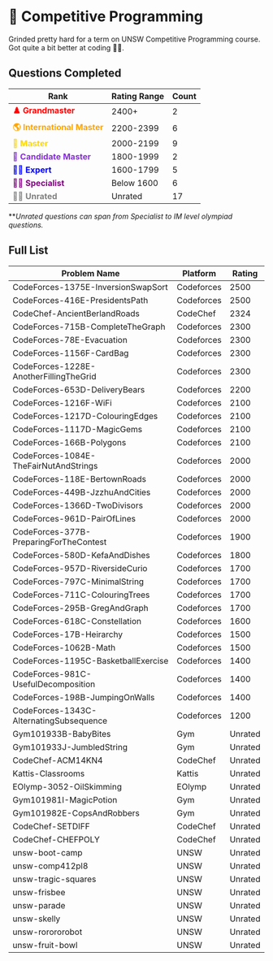 # 🧠 Competitive Programming
Grinded pretty hard for a term on UNSW Competitive Programming course. Got quite a bit better at coding 🚀🚀.

## Questions Completed
| **Rank**               | **Rating Range** | **Count** |
|------------------------|-----------------|-----------|
| <span style="color:red;">**♟️ Grandmaster**</span>       | 2400+           | 2 |
| <span style="color:orange;">**🌎 International Master**</span> | 2200-2399       | 6 |
| <span style="color:gold;">**👑 Master**</span>           | 2000-2199       | 9 |
| <span style="color:blueviolet;">**🤴 Candidate Master**</span> | 1800-1999       | 2 |
| <span style="color:blue;">**🧑‍🔬 Expert**</span>           | 1600-1799       | 5 |
| <span style="color:purple;">**🧑‍🏫 Specialist**</span>       | Below 1600      | 6 |
| <span style="color:gray;">**👩‍🦲 Unrated**</span>       | Unrated      | 17 |

**_Unrated questions can span from Specialist to IM level olympiad questions._
## Full List
| **Problem Name**                                | **Platform**  | **Rating**  |
|------------------------------------------------|--------------|------------|
| CodeForces-1375E-InversionSwapSort            | Codeforces   | 2500       |
| CodeForces-416E-PresidentsPath                | Codeforces   | 2500       |
| CodeChef-AncientBerlandRoads                  | CodeChef     | 2324       |
| CodeForces-715B-CompleteTheGraph              | Codeforces   | 2300       |
| CodeForces-78E-Evacuation                     | Codeforces   | 2300       |
| CodeForces-1156F-CardBag                      | Codeforces   | 2300       |
| CodeForces-1228E-AnotherFillingTheGrid        | Codeforces   | 2300       |
| CodeForces-653D-DeliveryBears                 | Codeforces   | 2200       |
| CodeForces-1216F-WiFi                         | Codeforces   | 2100       |
| CodeForces-1217D-ColouringEdges               | Codeforces   | 2100       |
| CodeForces-1117D-MagicGems                    | Codeforces   | 2100       |
| CodeForces-166B-Polygons                      | Codeforces   | 2100       |
| CodeForces-1084E-TheFairNutAndStrings         | Codeforces   | 2000       |
| CodeForces-118E-BertownRoads                  | Codeforces   | 2000       |
| CodeForces-449B-JzzhuAndCities                | Codeforces   | 2000       |
| CodeForces-1366D-TwoDivisors                  | Codeforces   | 2000       |
| CodeForces-961D-PairOfLines                   | Codeforces   | 2000       |
| CodeForces-377B-PreparingForTheContest        | Codeforces   | 1900       |
| CodeForces-580D-KefaAndDishes                 | Codeforces   | 1800       |
| CodeForces-957D-RiversideCurio                | Codeforces   | 1700       |
| CodeForces-797C-MinimalString                 | Codeforces   | 1700       |
| CodeForces-711C-ColouringTrees                | Codeforces   | 1700       |
| CodeForces-295B-GregAndGraph                  | Codeforces   | 1700       |
| CodeForces-618C-Constellation                 | Codeforces   | 1600       |
| CodeForces-17B-Heirarchy                      | Codeforces   | 1500       |
| CodeForces-1062B-Math                         | Codeforces   | 1500       |
| CodeForces-1195C-BasketballExercise           | Codeforces   | 1400       |
| CodeForces-981C-UsefulDecomposition           | Codeforces   | 1400       |
| CodeForces-198B-JumpingOnWalls                | Codeforces   | 1400       |
| CodeForces-1343C-AlternatingSubsequence       | Codeforces   | 1200       |
| Gym101933B-BabyBites                          | Gym          | Unrated    |
| Gym101933J-JumbledString                      | Gym          | Unrated    |
| CodeChef-ACM14KN4                             | CodeChef     | Unrated    |
| Kattis-Classrooms                             | Kattis       | Unrated    |
| EOlymp-3052-OilSkimming                       | EOlymp       | Unrated    |
| Gym101981I-MagicPotion                        | Gym          | Unrated    |
| Gym101982E-CopsAndRobbers                     | Gym          | Unrated    |
| CodeChef-SETDIFF                              | CodeChef     | Unrated    |
| CodeChef-CHEFPOLY                             | CodeChef     | Unrated    |
| unsw-boot-camp                                | UNSW         | Unrated    |
| unsw-comp412pl8                               | UNSW         | Unrated    |
| unsw-tragic-squares                           | UNSW         | Unrated    |
| unsw-frisbee                                  | UNSW         | Unrated    |
| unsw-parade                                   | UNSW         | Unrated    |
| unsw-skelly                                   | UNSW         | Unrated    |
| unsw-rorororobot                              | UNSW         | Unrated    |
| unsw-fruit-bowl                               | UNSW         | Unrated    |
